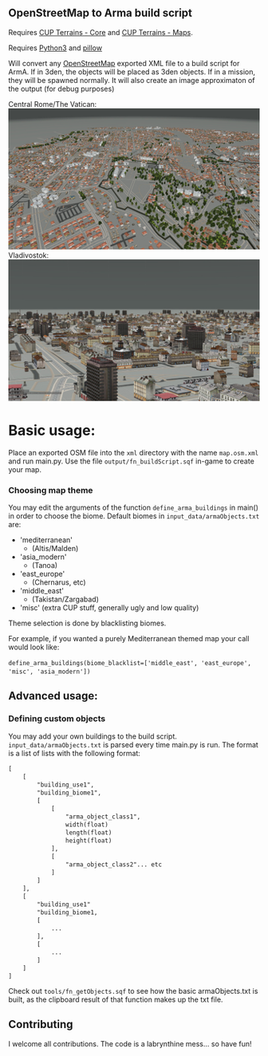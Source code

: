 ## OpenStreetMap to Arma build script


Requires [CUP Terrains - Core](https://steamcommunity.com/workshop/filedetails/?id=583496184) and [CUP Terrains - Maps](https://steamcommunity.com/sharedfiles/filedetails/?id=583544987).

Requires [Python3](https://www.python.org/downloads/) and [pillow](https://pypi.org/project/Pillow/)

Will convert any [OpenStreetMap](https://www.openstreetmap.org/search?query=rome#map=14/41.8914/12.4876) exported XML file to a build script for ArmA.
If in 3den, the objects will be placed as 3den objects.
If in a mission, they will be spawned normally.
It will also create an image approximaton of the output (for debug purposes)

Central Rome/The Vatican:
![Rome/TheVatican](https://raw.githubusercontent.com/Seb105/OSMtoArma/main/images/rome_vatican.jpg)
Vladivostok:
![Vladivostok](https://raw.githubusercontent.com/Seb105/OSMtoArma/main/images/vladivostok.jpg)


# Basic usage:

Place an exported OSM file into the ```xml``` directory with the name ```map.osm.xml``` and run main.py. Use the file ```output/fn_buildScript.sqf``` in-game to create your map.

### Choosing map theme

You may edit the arguments of the function ```define_arma_buildings``` in main() in order to choose the biome. Default biomes in ```input_data/armaObjects.txt``` are:
- 'mediterranean'
    - (Altis/Malden)
- 'asia_modern' 
    - (Tanoa)
- 'east_europe'
    - (Chernarus, etc)
- 'middle_east'
    - (Takistan/Zargabad)
- 'misc' (extra CUP stuff, generally ugly and low quality)

Theme selection is done by blacklisting biomes.

For example, if you wanted a purely Mediterranean themed map your call would look like: 

```define_arma_buildings(biome_blacklist=['middle_east', 'east_europe', 'misc', 'asia_modern'])```

## Advanced usage:

### Defining custom objects

You may add your own buildings to the build script. ```input_data/armaObjects.txt``` is parsed every time main.py is run. The format is a list of lists with the following format:
```
[
    [
        "building_use1",
        "building_biome1",
        [
            [
                "arma_object_class1",
                width(float)
                length(float)
                height(float)
            ],
            [
                "arma_object_class2"... etc
            ]
        ]
    ],
    [
        "building_use1"
        "building_biome1,
        [
            ...
        ],
        [
            ...
        ]
    ]
]
```
Check out ```tools/fn_getObjects.sqf``` to see how the basic armaObjects.txt is built, as the clipboard result of that function makes up the txt file.
## Contributing

I welcome all contributions. The code is a labrynthine mess... so have fun!

